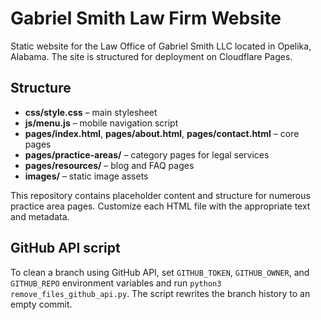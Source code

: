 # Gabriel Smith Law Firm Website

Static website for the Law Office of Gabriel Smith LLC located in Opelika, Alabama. The site is structured for deployment on Cloudflare Pages.

## Structure
- **css/style.css** – main stylesheet
- **js/menu.js** – mobile navigation script
- **pages/index.html**, **pages/about.html**, **pages/contact.html** – core pages
- **pages/practice-areas/** – category pages for legal services
- **pages/resources/** – blog and FAQ pages
- **images/** – static image assets

This repository contains placeholder content and structure for numerous practice area pages. Customize each HTML file with the appropriate text and metadata.


## GitHub API script
To clean a branch using GitHub API, set `GITHUB_TOKEN`, `GITHUB_OWNER`, and `GITHUB_REPO` environment variables and run `python3 remove_files_github_api.py`. The script rewrites the branch history to an empty commit.
